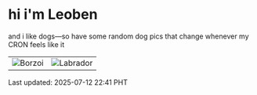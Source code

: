 # hi i'm Leoben

and i like dogs—so have some random dog pics that change whenever my CRON feels like it

|  |  |
|--------|----------|
| ![Borzoi](https://random-dog-vercel.vercel.app/api/random-borzoi?v=1752331303) | ![Labrador](https://random-dog-vercel.vercel.app/api/random-labrador?v=1752331303) |

Last updated: 2025-07-12 22:41 PHT
